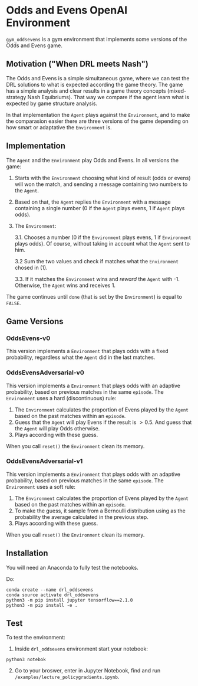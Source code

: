 # Odds and Evens OpenAI Environment

`gym_oddsevens` is a gym environment that implements some versions of the Odds and Evens game.

## Motivation ("When DRL meets Nash")

The Odds and Evens is a simple simultaneous game, where we can test the DRL solutions to what is expected according the game theory. 
The game has a simple analysis and clear results in a game theory concepts (mixed-strategy Nash Equibriums). That way we compare if the agent learn what is expected by game structure analysis.

In that implementation the `Agent` plays against the `Environment`, and to make the comparasion easier there are three versions of the game depending on how smart or adaptative the `Environment` is.

## Implementation

The `Agent` and the `Environment` play Odds and Evens. In all versions the game:

1. Starts with the `Environment` choosing what kind of result (odds or evens) will won the match, and sending a message containing two numbers to the `Agent`. 
2. Based on that, the `Agent` replies the `Environment` with a message containing a single number (0 if the `Agent` plays evens, 1 if `Agent` plays odds).
3. The `Environment`:

    3.1. Chooses a number (0 if the `Environment` plays evens, 1 if `Environment` plays odds). Of course, without taking in account what the `Agent` sent to him.
  
    3.2 Sum the two values and check if matches what the `Environment` chosed in (1).

    3.3. If it matches the `Environment` wins and *reward* the `Agent` with -1. Otherwise, the `Agent` wins and receives 1.

The game continues until `done` (that is set by the `Environment`) is equal to `FALSE`.

## Game Versions

### OddsEvens-v0

This version implements a `Environment` that plays odds with a fixed probability, regardless what the `Agent` did in the last matches.

### OddsEvensAdversarial-v0

This version implements a `Environment` that plays odds with an adaptive probability, based on previous matches in the same `episode`.
The `Environment` uses a hard (discontinuous) rule:

1. The `Environment` calculates the proportion of Evens played by the `Agent` based on the past matches within an `episode`. 
2. Guess that the `Agent` will play Evens if the result is $>0.5$. And guess that the `Agent` will play Odds otherwise.
3. Plays according with these guess.

When you call `reset()` the `Environment` clean its memory.

### OddsEvensAdversarial-v1

This version implements a `Environment` that plays odds with an adaptive probability, based on previous matches in the same `episode`.
The `Environment` uses a soft rule:

1. The `Environment` calculates the proportion of Evens played by the `Agent` based on the past matches within an `episode`. 
2. To make the guess, it sample from a Bernoulli distribution using as the probability the average calculated in the previous step.
3. Plays according with these guess.

When you call `reset()` the `Environment` clean its memory.


## Installation
You will need an Anaconda to fully test the notebooks.

Do:
```
conda create --name drl_oddsevens
conda source activate drl_oddsevens
python3 -m pip install jupyter tensorflow==2.1.0
python3 -m pip install -e .
```

## Test
To test the environment:

1. Inside `drl_oddsevens` environment start your notebook:
```
python3 notebok
```

2. Go to your broswer, enter in Jupyter Notebook, find and run `/examples/lecture_policygradients.ipynb`.
